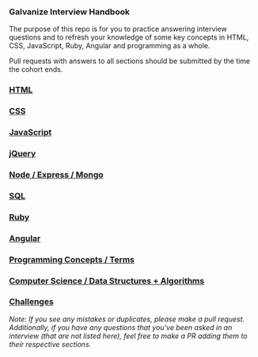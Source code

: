 
### Galvanize Interview Handbook

The purpose of this repo is for you to practice answering interview questions and to refresh your knowledge of some key concepts in HTML, CSS, JavaScript, Ruby, Angular and programming as a whole. 

Pull requests with answers to all sections should be submitted by the time the cohort ends.

### [HTML](/html/index.md)

### [CSS](/css/index.md)

### [JavaScript](/js/index.md)

### [jQuery](/jquery/index.md)

### [Node / Express / Mongo](/node-express-mongo/index.md)

### [SQL](/sql/index.md)

### [Ruby](/ruby/index.md)

### [Angular](/angular/index.md)

### [Programming Concepts / Terms](/programming/index.md)

### [Computer Science / Data Structures + Algorithms](/cs/index.md)

### [Challenges](/challenges/index.md) 

*Note: If you see any mistakes or duplicates, please make a pull request. Additionally, if you have any questions that you've been asked in an interview (that are not listed here), feel free to make a PR adding them to their respective sections.*
